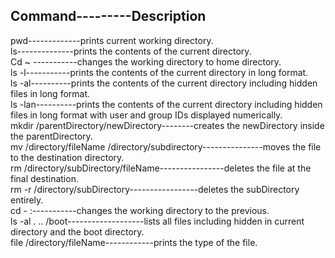 Command---------Description
---------------------------
pwd-------------prints current working directory.  
ls--------------prints the contents of the current directory.  
Cd ~ -----------changes the working directory to home directory.  
ls -l-----------prints the contents of the current directory in long format.  
ls -al----------prints the contents of the current directory including hidden files in long format.  
ls -lan----------prints the contents of the current directory including hidden files in long format with user and group IDs displayed numerically.  
mkdir /parentDirectory/newDirectory--------creates the newDirectory inside the parentDirectory.  
mv /directory/fileName /directory/subdirectory---------------moves the file to the destination directory.  
rm /directory/subDirectory/fileName----------------deletes the file at the final destination.  
rm -r /directory/subDirectory-----------------deletes the subDirectory entirely.  
cd - :-----------changes the working directory to the previous.  
ls -al . .. /boot-------------------lists all files including hidden in current directory and the boot directory.  
file /directory/fileName------------prints the type of the file.   
